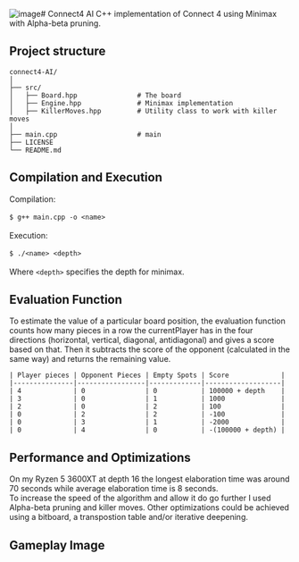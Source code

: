 ![image](https://github.com/Piombo4/Connect4-AI/assets/81918998/2dd7ff90-9a14-49e0-93c5-bb2ed918fc42)# Connect4 AI
C++ implementation of Connect 4 using Minimax with Alpha-beta pruning.

## Project structure
 ```
connect4-AI/
│
├── src/
│   ├── Board.hpp               # The board  
│   ├── Engine.hpp              # Minimax implementation       
│   ├── KillerMoves.hpp         # Utility class to work with killer moves               
│
├── main.cpp                    # main
├── LICENSE
└── README.md            
 ```

## Compilation and Execution
Compilation:
</br>
</br>
 ```$ g++ main.cpp -o <name>```
</br>
</br>
Execution:
</br>
</br>
  ```$ ./<name> <depth>```
</br>
</br>
Where ```<depth>``` specifies the depth for minimax.

## Evaluation Function
To estimate the value of a particular board position, the evaluation function counts how many pieces in a row the currentPlayer has in the four directions (horizontal, vertical, diagonal, antidiagonal) and gives a score based on that.
Then it subtracts the score of the opponent (calculated in the same way) and returns the remaining value.
</br>
```
| Player pieces | Opponent Pieces | Empty Spots | Score             |
|---------------|-----------------|-------------|-------------------|
| 4             | 0               | 0           | 100000 + depth    |
| 3             | 0               | 1           | 1000              |
| 2             | 0               | 2           | 100               |
| 0             | 2               | 2           | -100              |
| 0             | 3               | 1           | -2000             |
| 0             | 4               | 0           | -(100000 + depth) |
```
## Performance and Optimizations
On my Ryzen 5 3600XT at depth 16 the longest elaboration time was around 70 seconds while average elaboration time is 8 seconds.
</br>
To increase the speed of the algorithm and allow it do go further I used Alpha-beta pruning and killer moves. 
Other optimizations could be achieved using a bitboard, a transpostion table and/or iterative deepening.  
## Gameplay Image


 
